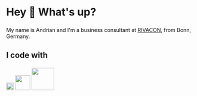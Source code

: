 <h1 align="left">Hey 👋 What's up?</h1>

###

<p align="left">My name is Andrian and I'm a business consultant at <a href="https://www.rivacon.com/">RIVACON</a>, from Bonn, Germany.</p>

###

<h2 align="left">I code with</h2>

###

<div align="left">
  <img src="https://cdn.jsdelivr.net/gh/devicons/devicon@latest/icons/python/python-original.svg" width="20" />
  <img src="https://cdn.jsdelivr.net/gh/devicons/devicon@latest/icons/microsoftsqlserver/microsoftsqlserver-original-wordmark.svg"  width="40" />
  <img src="https://cdn.jsdelivr.net/gh/devicons/devicon@latest/icons/rust/rust-original.svg"  width="60" />
</div>

###
